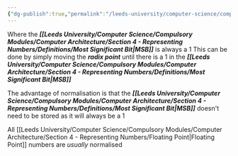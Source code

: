 ```yaml
---
{"dg-publish":true,"permalink":"/leeds-university/computer-science/compulsory-modules/computer-architecture/section-4-representing-numbers/scientific-representation/normalisation/"}
---
```


Where the ***[[Leeds University/Computer Science/Compulsory Modules/Computer Architecture/Section 4 - Representing Numbers/Definitions/Most Significant Bit\|MSB]]*** is always a 1
This can be done by simply moving the ***radix point*** until there is a 1 in the ***[[Leeds University/Computer Science/Compulsory Modules/Computer Architecture/Section 4 - Representing Numbers/Definitions/Most Significant Bit\|MSB]]***

The advantage of normalisation is that the ***[[Leeds University/Computer Science/Compulsory Modules/Computer Architecture/Section 4 - Representing Numbers/Definitions/Most Significant Bit\|MSB]]*** doesn't need to be stored as it will always be a 1

All [[Leeds University/Computer Science/Compulsory Modules/Computer Architecture/Section 4 - Representing Numbers/Floating Point\|Floating Point]] numbers are *usually* normalised